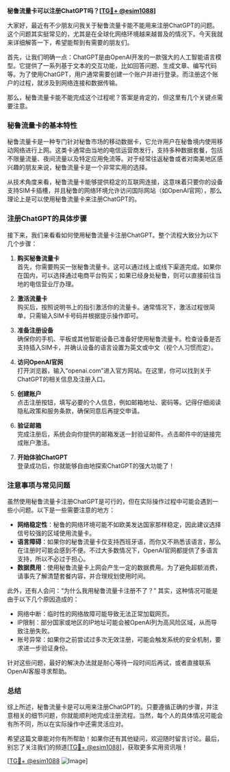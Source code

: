 **秘鲁流量卡可以注册ChatGPT吗？[[TG💪+ @esim1088](https://t.me/s/esim1088)]**

大家好，最近有不少朋友问我关于秘鲁流量卡能不能用来注册ChatGPT的问题。这个问题其实挺常见的，尤其是在全球化网络环境越来越普及的情况下。今天我就来详细解答一下，希望能帮到有需要的朋友们。

首先，让我们明确一点：ChatGPT是由OpenAI开发的一款强大的人工智能语言模型。它提供了一系列基于文本的交互功能，比如回答问题、生成文章、编写代码等。为了使用ChatGPT，用户通常需要创建一个账户并进行登录。而注册这个账户的过程，就涉及到网络连接和数据传输。

那么，秘鲁流量卡能不能完成这个过程呢？答案是肯定的，但这里有几个关键点需要注意。

### 秘鲁流量卡的基本特性

秘鲁流量卡是一种专门针对秘鲁市场的移动数据卡，它允许用户在秘鲁境内使用移动网络进行上网。这类卡通常由当地的电信运营商发行，支持多种数据套餐，包括不限量流量、夜间流量以及特定应用免流等。对于经常往返秘鲁或者对南美地区感兴趣的朋友来说，秘鲁流量卡是一个非常实用的选择。

从技术角度来看，秘鲁流量卡能够提供稳定的互联网连接，这意味着只要你的设备支持SIM卡插槽，并且秘鲁的网络环境允许访问国际网站（如OpenAI官网），那么理论上是可以使用秘鲁流量卡来注册ChatGPT的。

### 注册ChatGPT的具体步骤

接下来，我们来看看如何使用秘鲁流量卡注册ChatGPT。整个流程大致分为以下几个步骤：

1. **购买秘鲁流量卡**  
   首先，你需要购买一张秘鲁流量卡。这可以通过线上或线下渠道完成。如果你在国内，可以选择通过电商平台购买；如果已经身处秘鲁，则可以直接前往当地的电信营业厅办理。

2. **激活流量卡**  
   购买后，按照说明书上的指引激活你的流量卡。通常情况下，激活过程很简单，只需输入SIM卡号码并根据提示操作即可。

3. **准备注册设备**  
   确保你的手机、平板或其他智能设备已准备好使用秘鲁流量卡。检查设备是否支持插入SIM卡，并确认设备的语言设置为英文或中文（视个人习惯而定）。

4. **访问OpenAI官网**  
   打开浏览器，输入“openai.com”进入官方网站。在这里，你可以找到关于ChatGPT的相关信息及注册入口。

5. **创建账户**  
   点击注册按钮，填写必要的个人信息，例如邮箱地址、密码等。记得仔细阅读隐私政策和服务条款，确保同意后再提交申请。

6. **验证邮箱**  
   完成注册后，系统会向你提供的邮箱发送一封验证邮件。点击邮件中的链接完成账户激活。

7. **开始体验ChatGPT**  
   登录成功后，你就能够自由地探索ChatGPT的强大功能了！

### 注意事项与常见问题

虽然使用秘鲁流量卡注册ChatGPT是可行的，但在实际操作过程中可能会遇到一些小问题。以下是一些需要注意的地方：

- **网络稳定性**：秘鲁的网络环境可能不如欧美发达国家那样稳定，因此建议选择信号较强的区域使用流量卡。
- **语言障碍**：如果你的秘鲁流量卡仅支持西班牙语，而你又不熟悉该语言，那么在注册时可能会感到不便。不过大多数情况下，OpenAI官网都提供了多语言支持，所以不必过于担心。
- **数据费用**：使用秘鲁流量卡上网会产生一定的数据费用。为了避免超额消费，请事先了解清楚套餐内容，并合理规划使用时间。

此外，还有人会问：“为什么我用秘鲁流量卡注册不了？” 其实，这种情况可能是由于以下几个原因造成的：

- 网络中断：临时性的网络故障可能导致无法正常加载网页。
- IP限制：部分国家或地区的IP地址可能会被OpenAI列为高风险区域，从而导致注册失败。
- 账号异常：如果你之前尝试过多次无效注册，可能会触发系统的安全机制，要求进一步验证身份。

针对这些问题，最好的解决办法就是耐心等待一段时间后再试，或者直接联系OpenAI客服寻求帮助。

### 总结

综上所述，秘鲁流量卡是可以用来注册ChatGPT的。只要遵循正确的步骤，并注意相关的细节问题，你就能顺利地完成注册流程。当然，每个人的具体情况可能会有所不同，所以在实际操作中还需灵活应对。

希望这篇文章能对你有所帮助！如果你还有其他疑问，欢迎随时留言讨论。最后，别忘了关注我们的频道[[TG💪+ @esim1088](https://t.me/s/esim1088)]，获取更多实用资讯哦！

[[TG💪+ @esim1088](https://t.me/s/esim1088) ![Image](https://i.postimg.cc/4NQfJmqS/Snipaste-2025-05-13-00-14-12.png)]